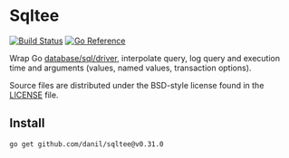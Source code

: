 Sqltee
======

[![Build Status](https://cloud.drone.io/api/badges/danil/sqltee/status.svg)](https://cloud.drone.io/danil/sqltee)
[![Go Reference](https://pkg.go.dev/badge/github.com/danil/sqltee.svg)](https://pkg.go.dev/github.com/danil/sqltee)

Wrap Go [database/sql/driver][], interpolate query, log query and execution time
and arguments (values, named values, transaction options).

Source files are distributed under the BSD-style license
found in the [LICENSE](./LICENSE) file.

[database/sql/driver]: https://golang.org/pkg/database/sql/driver

Install
-------

    go get github.com/danil/sqltee@v0.31.0
